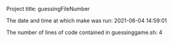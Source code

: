 Project title: guessingFileNumber
 
The date and time at which make was run:
2021-06-04 14:59:01
 
The number of lines of code contained in guessinggame.sh:
4
